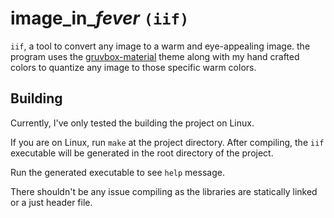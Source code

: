 <h1>image_in_<i>fever</i> <code>(iif)</code></h1>

`iif`, a tool to convert any image to a warm and eye-appealing image.
the program uses the
[gruvbox-material](https://github.com/sainnhe/gruvbox-material)
theme along with my hand crafted colors to quantize any image to
those specific warm colors.

## Building
Currently, I've only tested the building the project on Linux.


If you are on Linux, run `make` at the project directory.
After compiling, the `iif` executable will be generated in
the root directory of the project.


Run the generated executable to see `help` message.


There shouldn't be any issue compiling as the libraries are
statically linked or a just header file.
